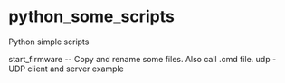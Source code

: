 # python_some_scripts
Python simple scripts

start_firmware -- Copy and rename some files. Also call .cmd file.
udp - UDP client and server example